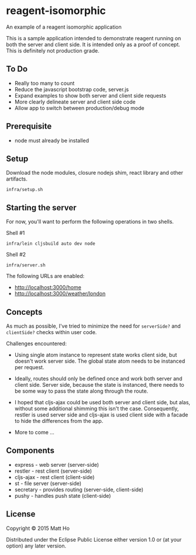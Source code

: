 # reagent-isomorphic

An example of a reagent isomorphic application

This is a sample application intended to demonstrate reagent running on both the server and client side.
It is intended only as a proof of concept.  This is definitely not production grade.

## To Do

* Really too many to count
* Reduce the javascript bootstrap code, server.js
* Expand examples to show both server and client side requests
* More clearly delineate server and client side code
* Allow app to switch between production/debug mode 
 
## Prerequisite

* node must already be installed

## Setup

Download the node modules, closure nodejs shim, react library and other artifacts.

```
infra/setup.sh
```

## Starting the server

For now, you'll want to perform the following operations in two shells.

Shell #1

```
infra/lein cljsbuild auto dev node
```

Shell #2

```
infra/server.sh
```

The following URLs are enabled:

* [http://localhost:3000/home](http://localhost:3000/home)
* [http://localhost:3000/weather/london](http://localhost:3000/weather/london)

## Concepts

As much as possible, I've tried to minimize the need for ```serverSide?``` and ```clientSide?``` 
checks within user code.

Challenges encountered:

* Using single atom instance to represent state works client side, but doesn't work server side.  The
  global state atom needs to be instanced per request.
  
* Ideally, routes should only be defined once and work both server and client side.  Server side, because the
  state is instanced, there needs to be some way to pass the state along through the route.
  
* I hoped that cljs-ajax could be used both server and client side, but alas, without some additional 
  shimming this isn't the case.  Consequently, restler is used server side and cljs-ajax is used
  client side with a facade to hide the differences from the app.
  
* More to come ...   
 
## Components

* express - web server (server-side)
* restler - rest client (server-side)
* cljs-ajax - rest client (client-side)
* st - file server (server-side)
* secretary - provides routing (server-side, client-side)
* pushy - handles push state (client-side)

## License

Copyright © 2015 Matt Ho

Distributed under the Eclipse Public License either version 1.0 or (at
your option) any later version.
